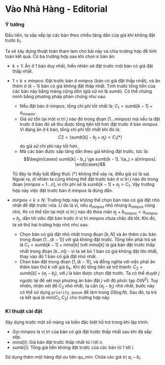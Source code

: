 # Vào Nhà Hàng - Editorial

### Ý tưởng

Đầu tiên, ta sắp xếp lại các bàn theo chiều tăng dần của giá khi không đặt trước $b_i$.

Ta sẽ xây dựng thuật toán tham lam cho bài này và chia trường hợp để tính toán kết quả. Có ba trường hợp sau khi chọn $k$ bàn ăn:
- $k = 1$: Ăn ở $1$ bàn duy nhất, hiển nhiên sẽ đặt trước một bàn có giá đặt thấp nhất.
- $1 < k \le minpos$: Đặt trước bàn ở $minpos$ (bàn có giá đặt thấp nhất), và ăn thêm ở $(k - 1)$ bàn có giá không đặt thấp nhất. Tính trước tổng tiền của các bàn này bằng mảng cộng dồn (giả sử nó là $sumb$). Có thể chứng minh bằng phương pháp phản chứng như sau:
  - Nếu đặt bàn ở $minpos,$ tổng chi phí tốt nhất là: $C_1 = sumb[k - 1] + a_{minpos}$.
  - Giả sử tồn tại một vị trí $j$ nào đó trong đoạn $[1...minpos)$ mà nếu ta đặt trước ở bàn đó sẽ thu được tổng tiền tốt hơn đặt trước ở bàn $minpos$. Vì đang ăn ở $k$ bàn, tổng chi phí tốt nhất khi đó là:
  $$C2 = (sumb[k] - b_j + a_j) < C_1 (*)$$ do giả sử chi phí này tốt hơn.
  - Mà các bàn được sắp tăng dần theo giá không đặt trước, tức là:
  $$\begin{cases} sumb[k] - b_j \ge sumb[k - 1]. \\a_j > a[minpos]. \end{cases}$$         
  
  Từ đây ta thấy bất đẳng thức $(*)$ không thể xảy ra, điều giả sử là sai. Ngoài ra, dĩ nhiên ta cũng không thể đặt trước bàn ở vị trí $j$ nào đó trong đoạn $[minpos + 1...n],$ vì chi phí sẽ là $sumb[k - 1] + a_j > C_1$. Vậy trường hợp này việc đặt trước bàn ở $minpos$ là đúng đắn.

- $minpos < k \le N$: Trường hợp này không thể chọn bàn nào có giá đặt nhỏ nhất để đặt trước nữa. Lí do là vì, nếu $a_{minpos}$ nhỏ nhưng $b_{minpos}$ cũng nhỏ, thì có thể tồn tại một vị trí $j$ nào đó thỏa mãn $a_j + b_{minpos} < a_{minpos} + b_j,$ dẫn tới việc đặt bàn trước ở vị trí $minpos$ chưa chắc đã tốt. Khi đó, ta sẽ thử hai trường hợp nhỏ như sau:
  - Chọn bàn có giá đặt nhỏ nhất trong đoạn $[k, N]$ và ăn thêm các bàn trong đoạn $\big[1...(k - 1)\big]$ với giá không đặt trước. Tổng tiền phải trả sẽ là $C_1 = sumb[k - 1] + mina[k]$ (với $mina[k]$ là giá bàn đặt trước thấp nhất trong đoạn $[k...n]$) - vì ta sẽ bỏ $1$ bàn có giá không đặt lớn nhất, thay vào đó $1$ bàn có giá đặt nhỏ nhất.
  - Chọn bàn đặt trong đoạn $\big[1, (k - 1)\big],$ và đồng nghĩa với việc phải ăn thêm bàn thứ $k$ với giá $b_k$. Khi đó tổng tiền sẽ trở thành: $C_2 = sumb[k] + (a_j - b_j),$ với $j$ là bàn được chọn đặt trước.
  Ta có thể duyệt $j$ ngược lại để xét mọi phương án bàn đặt $j$ với độ phức tạp $O(N^2)$. Tuy nhiên, nhận xét để $C_2$ nhỏ nhất, ta cần $(a_j - b_j)$ nhỏ nhất, bước này có thể sử dụng `priority_queue` để làm trong $O(\log N)$. Sau đó, ta trả ra kết quả là $\text{min}(C_1, C_2)$ cho trường hợp này.

### Kĩ thuật cài đặt

Xây dựng trước một số mảng và biến đặc biệt hỗ trợ trong khi lập trình:
- Gọi $minpos$ là vị trí của bàn có giá đặt trước thấp nhất sau khi đã sắp xếp.
- $mina[i]$: Giá bàn đặt trước thấp nhất từ $i$ tới $n$.
- $sumb[i]$: Tổng giá tiền không đặt trước của các bàn từ $1$ tới $i$.

Sử dụng thêm một hàng đợi ưu tiên $\text{qu\_min}$: Chứa các giá trị $a_i - b_i$.
